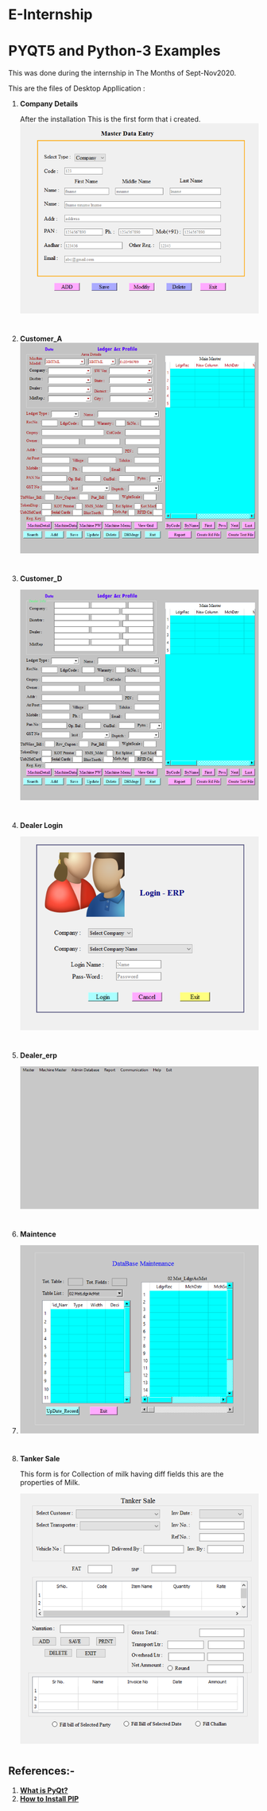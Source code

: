 # E-Internship
# **PYQT5 and Python-3 Examples** 

This was done during the internship in The Months of Sept-Nov2020.

This are the files of Desktop Appllication :

 
1. **Company Details**
   
   After the installation  This is the first form that i created.  
   ![Company snap Forms](https://github.com/Madhuri-hub20/Electrofield_internship/blob/main/CompanyDetails.png)
   #

2. **Customer_A**
   ![Company snap Forms](https://github.com/Madhuri-hub20/Electrofield_internship/blob/main/Customer_A.png)
    #
3.  **Customer_D**  
        
    ![Customer D](https://github.com/Madhuri-hub20/Electrofield_internship/blob/main/Customer_D.png)
    #

4. **Dealer Login**

   ![Company snap Forms](https://github.com/Madhuri-hub20/Electrofield_internship/blob/main/Dealer_Login_Form.png) 
   
   #
5. **Dealer_erp**
    
   ![Company snap Forms](https://github.com/Madhuri-hub20/Electrofield_internship/blob/main/Dealer_erp.png)
   #
   
6. **Maintence**
7. 
   ![Company snap Forms](https://github.com/Madhuri-hub20/Electrofield_internship/blob/main/Maintenance.png)
   #
7. **Tanker Sale**

    This form is for Collection of milk having diff fields this are the properties of Milk.

    ![Company snap Forms](https://github.com/Madhuri-hub20/Electrofield_internship/blob/main/Tanker%20Sale.png)
    #
 
 ## **References:-**

1. [**What is PyQt?**](https://www.riverbankcomputing.com/software/pyqt/)
2. [**How to Install PIP**](https://pypi.org/project/PyQt5/)
